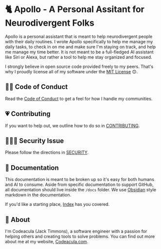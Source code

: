 # 🐈 Apollo - A Personal Assitant for Neurodivergent Folks

Apollo is a personal assistant that is meant to help neurodivergent people with their daily routines. I wrote Apollo specifically to help me manage my daily tasks, to check in on me and make sure I'm staying on track, and help me manage my time better. It is not meant to be a full-fledged AI assistant like Siri or Alexa, but rather a tool to help me stay organized and focused.

I strongly believe in open source code provided freely to my peers. That's why I proudly license all of my software under the [MIT License](LICENSE) 😊.

## 🏳️‍🌈 Code of Conduct

Read the [Code of Conduct](CODE_OF_CONDUCT.md) to get a feel for how I handle my communities.

## 💗 Contributing

If you want to help out, we outline how to do so in [CONTRIBUTING](CONTRIBUTING.md).

## 🕵🏼‍♀️ Security Issue

Please follow the directions in [SECURITY](SECURITY.md).

## 📜 Documentation

This documentation is meant to be broken up so it's easy for both humans and AI to consume. Aside from specific documentation to support GitHub, all documentation should live inside the `/docs` folder. We use [Obsidian](https://obsidian.md/) style markdown in the documentation.

If you'd like a starting place, [Index](docs/Index.md) has you covered.

## 🔮 About

I'm Codeacula (Jack Timmons), a software engineer with a passion for helping others and creating tools to solve problems. You can find out more about me at my website, [Codeacula.com](https://codeacula.com).
